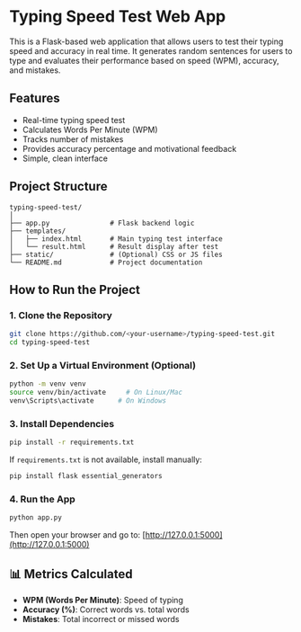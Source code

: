 # Typing Speed Test Web App

This is a Flask-based web application that allows users to test their typing speed and accuracy in real time. It generates random sentences for users to type and evaluates their performance based on speed (WPM), accuracy, and mistakes.

##  Features

- Real-time typing speed test
- Calculates Words Per Minute (WPM)
- Tracks number of mistakes
- Provides accuracy percentage and motivational feedback
- Simple, clean interface

##  Project Structure

```
typing-speed-test/
│
├── app.py               # Flask backend logic
├── templates/
│   ├── index.html       # Main typing test interface
│   └── result.html      # Result display after test
├── static/              # (Optional) CSS or JS files
└── README.md            # Project documentation
```

## How to Run the Project

###  1. Clone the Repository

```bash
git clone https://github.com/<your-username>/typing-speed-test.git
cd typing-speed-test
```

###  2. Set Up a Virtual Environment (Optional)

```bash
python -m venv venv
source venv/bin/activate     # On Linux/Mac
venv\Scripts\activate      # On Windows
```

###  3. Install Dependencies

```bash
pip install -r requirements.txt
```

If `requirements.txt` is not available, install manually:

```bash
pip install flask essential_generators
```

###  4. Run the App

```bash
python app.py
```

Then open your browser and go to: [http://127.0.0.1:5000](http://127.0.0.1:5000)

## 📊 Metrics Calculated

- **WPM (Words Per Minute)**: Speed of typing
- **Accuracy (%)**: Correct words vs. total words
- **Mistakes**: Total incorrect or missed words
